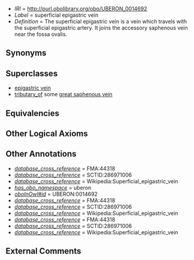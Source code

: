  * *IRI* = http://purl.obolibrary.org/obo/UBERON_0014692
 * *Label* = superficial epigastric vein
 * *Definition* = The superficial epigastric vein is a vein which travels with the superficial epigastric artery. It joins the accessory saphenous vein near the fossa ovalis.

## Synonyms


## Superclasses

 * [epigastric vein](../../UBERON/56/UBERON_0006356.md)
 * [tributary_of](../../core#tributary/of/core#tributary_of.md) some [great saphenous vein](../../UBERON/63/UBERON_0001363.md)

## Equivalencies


## Other Logical Axioms


## Other Annotations

 * *[database_cross_reference](../../ef/oboInOwl#hasDbXref.md)* = FMA:44318
 * *[database_cross_reference](../../ef/oboInOwl#hasDbXref.md)* = SCTID:286971006
 * *[database_cross_reference](../../ef/oboInOwl#hasDbXref.md)* = Wikipedia:Superficial_epigastric_vein
 * *[has_obo_namespace](../../ce/oboInOwl#hasOBONamespace.md)* = uberon
 * *[oboInOwl#id](../../id/oboInOwl#id.md)* = UBERON:0014692
 * *[database_cross_reference](../../ef/oboInOwl#hasDbXref.md)* = FMA:44318
 * *[database_cross_reference](../../ef/oboInOwl#hasDbXref.md)* = SCTID:286971006
 * *[database_cross_reference](../../ef/oboInOwl#hasDbXref.md)* = Wikipedia:Superficial_epigastric_vein
 * *[database_cross_reference](../../ef/oboInOwl#hasDbXref.md)* = FMA:44318
 * *[database_cross_reference](../../ef/oboInOwl#hasDbXref.md)* = SCTID:286971006
 * *[database_cross_reference](../../ef/oboInOwl#hasDbXref.md)* = Wikipedia:Superficial_epigastric_vein

## External Comments

